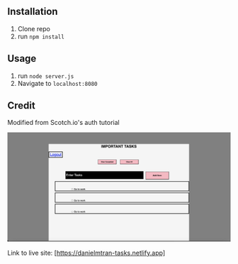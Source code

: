 ## Installation

1. Clone repo
2. run `npm install`

## Usage

1. run `node server.js`
2. Navigate to `localhost:8080`

## Credit

Modified from Scotch.io's auth tutorial

<img src="tasklist.png"></img>

Link to live site: [https://danielmtran-tasks.netlify.app]
